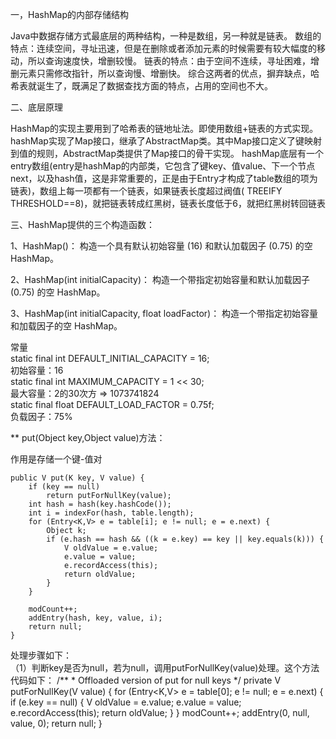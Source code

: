 一，HashMap的内部存储结构

Java中数据存储方式最底层的两种结构，一种是数组，另一种就是链表。
数组的特点：连续空间，寻址迅速，但是在删除或者添加元素的时候需要有较大幅度的移动，所以查询速度快，增删较慢。
链表的特点：由于空间不连续，寻址困难，增删元素只需修改指针，所以查询慢、增删快。
综合这两者的优点，摒弃缺点，哈希表就诞生了，既满足了数据查找方面的特点，占用的空间也不大。

二、底层原理

HashMap的实现主要用到了哈希表的链地址法。即使用数组+链表的方式实现。
hashMap实现了Map接口，继承了AbstractMap类。其中Map接口定义了键映射到值的规则，AbstractMap类提供了Map接口的骨干实现。
hashMap底层有一个entry数组(entry是hashMap的内部类，它包含了键key、值value、下一个节点next，以及hash值，这是非常重要的，正是由于Entry才构成了table数组的项为链表)，数组上每一项都有一个链表，如果链表长度超过阀值( TREEIFY THRESHOLD==8)，就把链表转成红黑树，链表长度低于6，就把红黑树转回链表

三、HashMap提供的三个构造函数：

1、HashMap()：
构造一个具有默认初始容量 (16) 和默认加载因子 (0.75) 的空 HashMap。

2、HashMap(int initialCapacity)：
构造一个带指定初始容量和默认加载因子 (0.75) 的空 HashMap。

3、HashMap(int initialCapacity, float loadFactor)：
构造一个带指定初始容量和加载因子的空 HashMap。

常量<br/>
static final int DEFAULT_INITIAL_CAPACITY = 16;<br/>
初始容量：16<br/>
static final int MAXIMUM_CAPACITY = 1 << 30;<br/>
最大容量：2的30次方 => 1073741824<br/>
static final float DEFAULT_LOAD_FACTOR = 0.75f;<br/>
负载因子：75%<br/>

** put(Object key,Object value)方法：

作用是存储一个键-值对<br/>

    public V put(K key, V value) {
        if (key == null)
            return putForNullKey(value);
        int hash = hash(key.hashCode());
        int i = indexFor(hash, table.length);
        for (Entry<K,V> e = table[i]; e != null; e = e.next) {
            Object k;
            if (e.hash == hash && ((k = e.key) == key || key.equals(k))) {
                V oldValue = e.value;
                e.value = value;
                e.recordAccess(this);
                return oldValue;
            }
        }

        modCount++;
        addEntry(hash, key, value, i);
        return null;
    }
 
 处理步骤如下：<br/>
 （1）判断key是否为null，若为null，调用putForNullKey(value)处理。这个方法代码如下：
     /**
      * Offloaded version of put for null keys
      */
     private V putForNullKey(V value) {
         for (Entry<K,V> e = table[0]; e != null; e = e.next) {
             if (e.key == null) {
                 V oldValue = e.value;
                 e.value = value;
                 e.recordAccess(this);
                 return oldValue;
             }
         }
         modCount++;
         addEntry(0, null, value, 0);
         return null;
     }


